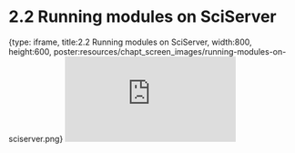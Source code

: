 # 2.2 Running modules on SciServer
 
{type: iframe, title:2.2 Running modules on SciServer, width:800, height:600, poster:resources/chapt_screen_images/running-modules-on-sciserver.png}
![](https://sayumiyork.github.io/miniCURE-16S_Test/running-modules-on-sciserver.html)
 

 

